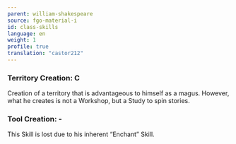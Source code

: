 ```yaml
---
parent: william-shakespeare
source: fgo-material-i
id: class-skills
language: en
weight: 1
profile: true
translation: "castor212"
---
```


### Territory Creation: C

Creation of a territory that is advantageous to himself as a magus.
However, what he creates is not a Workshop, but a Study to spin stories.

### Tool Creation: -

This Skill is lost due to his inherent “Enchant” Skill.

